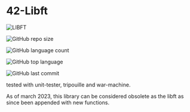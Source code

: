 # 42-Libft

![LIBFT](https://github.com/byaliego/42-project-badges/blob/main/badges/libft-bonus.png)

![GitHub repo size](https://img.shields.io/github/repo-size/xDeadpoolx/1-LIBFT?style=for-the-badge)

![GitHub language count](https://img.shields.io/github/languages/count/xDeadpoolx/1-LIBFT?style=for-the-badge)

![GitHub top language](https://img.shields.io/github/languages/top/xDeadpoolx/1-LIBFT?style=for-the-badge)

![GitHub last commit](https://img.shields.io/github/last-commit/xDeadpoolx/1-LIBFT?style=for-the-badge)

tested with unit-tester, tripouille and war-machine.

As of march 2023, this library can be considered obsolete as the libft as since been appended with new functions.
